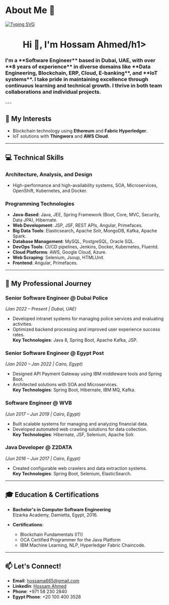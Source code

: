 # About Me 👋

[![Typing SVG](https://readme-typing-svg.herokuapp.com?size=50&color=00ADFF&center=true&vCenter=true&width=1000&height=200&lines=log(%22Welcome+To+My+GITHUB%22))](https://git.io/typing-svg)
<h1 align="center">Hi 👋, I'm Hossam Ahmed/h1>
 
<h3> 
I'm a **Software Engineer** based in Dubai, UAE, with over **8 years of experience** in diverse domains like **Data Engineering, Blockchain, ERP, Cloud, E-banking**, and **IoT systems**.  
I take pride in maintaining excellence through continuous learning and technical growth. I thrive in both team collaborations and individual projects.
</h3>
---

## 🌟 My Interests
- Blockchain technology using **Ethereum** and **Fabric Hyperledger**.
- IoT solutions with **Thingworx** and **AWS Cloud**.

---

## 💻 Technical Skills
### **Architecture, Analysis, and Design**
- High-performance and high-availability systems, SOA, Microservices, OpenShift, Kubernetes, and Docker.

### **Programming Technologies**
- **Java-Based**: Java, JEE, Spring Framework (Boot, Core, MVC, Security, Data JPA), Hibernate.
- **Web Development**: JSP, JSF, REST APIs, Angular, Primefaces.
- **Big Data Tools**: Elasticsearch, Apache Solr, MongoDB, Kafka, Apache Spark.
- **Database Management**: MySQL, PostgreSQL, Oracle SQL.
- **DevOps Tools**: CI/CD pipelines, Jenkins, Docker, Kubernetes, Fluentd.
- **Cloud Platforms**: AWS, Google Cloud, Azure.
- **Web Scraping**: Selenium, Jsoup, HTMLUnit.
- **Frontend**: Angular, Primefaces.

---

## 🚀 My Professional Journey
### **Senior Software Engineer @ Dubai Police**  
*(Jan 2022 – Present | Dubai, UAE)*  
- Developed intranet systems for managing police services and evaluating activities.
- Optimized backend processing and improved user experience success rates.  
**Key Technologies**: Java 8, Spring Boot, Apache Kafka, JSP.

### **Senior Software Engineer @ Egypt Post**  
*(Jan 2020 – Jan 2022 | Cairo, Egypt)*  
- Designed API Payment Gateway using IBM middleware tools and Spring Boot.
- Architected solutions with SOA and Microservices.  
**Key Technologies**: Spring Boot, Hibernate, IBM MQ, Kafka.

### **Software Engineer @ WVB**  
*(Jun 2017 – Jun 2019 | Cairo, Egypt)*  
- Built scalable systems for managing and analyzing financial data.  
- Developed automated web crawling solutions for data collection.  
**Key Technologies**: Hibernate, JSF, Selenium, Apache Solr.

### **Java Developer @ Z2DATA**  
*(Jun 2016 – Jun 2017 | Cairo, Egypt)*  
- Created configurable web crawlers and data extraction systems.  
**Key Technologies**: Spring Boot, Selenium, ElasticSearch.

---

## 🎓 Education & Certifications
- **Bachelor's in Computer Software Engineering**  
  Elzarka Academy, Damietta, Egypt, 2016.

- **Certifications**:  
  - Blockchain Fundamentals (ITI)  
  - OCA Certified Programmer for the Java Platform  
  - IBM Machine Learning, NLP, Hyperledger Fabric Chaincode.

---

## 📫 Let's Connect!
- **Email**: [hossama665@gmail.com](mailto:hossama665@gmail.com)  
- **LinkedIn**: [Hossam Ahmed](https://www.linkedin.com/in/hossamjava/)  
- **Phone**: +971 58 230 2840
- **Egypt Phone**: +20 100 400 3528 
